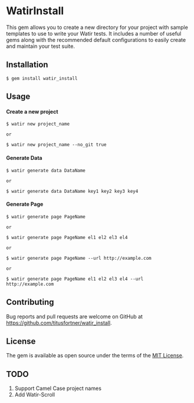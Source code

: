 # WatirInstall

This gem allows you to create a new directory for your project with sample templates
to use to write your Watir tests. It includes a number of useful gems along with 
the recommended default configurations to easily create and maintain your test suite.

## Installation

    $ gem install watir_install

## Usage

#### Create a new project

    $ watir new project_name

    or

    $ watir new project_name --no_git true

#### Generate Data

    $ watir generate data DataName
    
    or
    
    $ watir generate data DataName key1 key2 key3 key4


#### Generate Page

    $ watir generate page PageName
    
    or
    
    $ watir generate page PageName el1 el2 el3 el4
    
    or
    
    $ watir generate page PageName --url http://example.com

    or
    
    $ watir generate page PageName el1 el2 el3 el4 --url http://example.com


## Contributing

Bug reports and pull requests are welcome on GitHub at https://github.com/titusfortner/watir_install.


## License

The gem is available as open source under the terms of the [MIT License](http://opensource.org/licenses/MIT).

## TODO

1. Support Camel Case project names
2. Add Watir-Scroll
